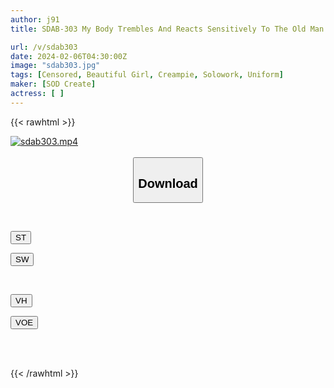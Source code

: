 ```yaml
---
author: j91
title: SDAB-303 My Body Trembles And Reacts Sensitively To The Old Man’s Thick Fingers. Two People Commuting To School On The Train And Creampie Kira Sorano

url: /v/sdab303
date: 2024-02-06T04:30:00Z
image: "sdab303.jpg"
tags: [Censored, Beautiful Girl, Creampie, Solowork, Uniform]
maker: [SOD Create]
actress: [ ]
---
```



{{< rawhtml >}}

<div class="video" data-videoid="XyO4RmyGZvFDVqx">
    <a href="javascript:;">
        <img src="/v/sdab303/sdab303.jpg" width="WIDTH" height="HEIGHT" alt="sdab303.mp4" loading="lazy">
    </a>
</div>

<script type="text/javascript" src="https://j91.asia/asset/on-demand-st.js"></script>

<br>
  <link rel="stylesheet" href="https://j91.asia/asset/bs5.css">
  
  <center>
  <button class="btn btn-primary" type="button" data-bs-toggle="collapse" data-bs-target=".multi-collapse" aria-expanded="false" aria-controls="multiCollapseExample1 multiCollapseExample2"><h2>Download</h2></button></center>
</p>
<div class="row">
  <div class="col">
    <div class="collapse multi-collapse" id="multiCollapseExample1">
      <div class="card card-body">
	      	      <br>
<div class="buttons">  
<p><a href="https://streamtape.to/v/XyO4RmyGZvFDVqx" target="_blank"><button class="btn-hover color-3"><i class="fa fa-download"></i> ST</button></a></p>
<p><a href="https://cdnwish.com/hsvql7e5ql21" target="_blank"><button class="btn-hover color-2"><i class="fa fa-download"></i> SW</button></a></p></div>
    </div>
  </div>
</div>
  <div class="col">
    <div class="collapse multi-collapse" id="multiCollapseExample2">
      <div class="card card-body">
	      <br>
<div class="buttons">
<p><a href="https://vidhidepro.com/f/byh1t7ma6jb9" target="_blank"><button class="btn-hover color-9"><i class="fa fa-download"></i> VH</button></a></p>
<p><a href="https://voe.sx/yss2nsc0vjpp"><button class="btn-hover color-8"><i class="fa fa-download"></i> VOE</button></a></p></div>
<br><br>
      </div>
    </div>
  </div>
</div>

{{< /rawhtml >}}